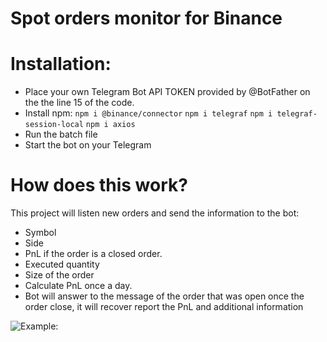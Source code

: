 # Spot orders monitor for Binance
# Installation:
- Place your own Telegram Bot API TOKEN provided by @BotFather on the the line 15 of the code.
- Install npm:
```npm i @binance/connector```
```npm i telegraf```
```npm i telegraf-session-local```
```npm i axios```
- Run the batch file
- Start the bot on your Telegram
# How does this work?
This project will listen new orders and send the information to the bot:
- Symbol
- Side
- PnL if the order is a closed order.
- Executed quantity
- Size of the order
- Calculate PnL once a day.
- Bot will answer to the message of the order that was open once the order close, it will recover report the PnL and additional information

![Example:](https://github.com/cambiosdak/spot-monitor-binance/blob/master/example/image.png)
